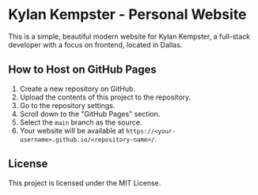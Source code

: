 # Kylan Kempster - Personal Website

This is a simple, beautiful modern website for Kylan Kempster, a full-stack developer with a focus on frontend, located in Dallas.

## How to Host on GitHub Pages

1. Create a new repository on GitHub.
2. Upload the contents of this project to the repository.
3. Go to the repository settings.
4. Scroll down to the "GitHub Pages" section.
5. Select the `main` branch as the source.
6. Your website will be available at `https://<your-username>.github.io/<repository-name>/`.

## License

This project is licensed under the MIT License.